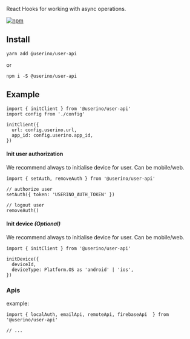 
React Hooks for working with async operations.

[![npm](https://img.shields.io/npm/v/@userino/user-api)](https://www.npmjs.com/package/@userino/user-api)

## Install

``yarn add @userino/user-api``

or 

```npm i -S @userino/user-api```

## Example

```tsx
import { initClient } from '@userino/user-api'
import config from './config'

initClient({
  url: config.userino.url,
  app_id: config.userino.app_id,
})
```


#### Init user authorization

We recommend always to initialise device for user. Can be mobile/web.

```tsx
import { setAuth, removeAuth } from '@userino/user-api'

// authorize user
setAuth({ token: 'USERINO_AUTH_TOKEN' })

// logout user
removeAuth()
```



#### Init device  *(Optional)*

We recommend always to initialise device for user. Can be mobile/web.

```tsx
import { initClient } from '@userino/user-api'

initDevice({
  deviceId,
  deviceType: Platform.OS as 'android' | 'ios',
})
```


### Apis

example:
```tsx
import { localAuth, emailApi, remoteApi, firebaseApi  } from '@userino/user-api'

// ...
```